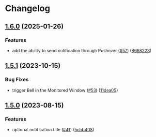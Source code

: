 # Changelog

## [1.6.0](https://github.com/rickstaa/tmux-notify/compare/v1.5.1...v1.6.0) (2025-01-26)


### Features

* add the ability to send notification through Pushover ([#57](https://github.com/rickstaa/tmux-notify/issues/57)) ([8698223](https://github.com/rickstaa/tmux-notify/commit/86982232675550416e3986516014b3f150abfc1d))

## [1.5.1](https://github.com/rickstaa/tmux-notify/compare/v1.5.0...v1.5.1) (2023-10-15)


### Bug Fixes

* trigger Bell in the Monitored Window ([#53](https://github.com/rickstaa/tmux-notify/issues/53)) ([11dea05](https://github.com/rickstaa/tmux-notify/commit/11dea05288c517f5d9982e3880c7db9cda8c2b45))

## [1.5.0](https://github.com/rickstaa/tmux-notify/compare/v1.4.2...v1.5.0) (2023-08-15)


### Features

* optional notification title ([#41](https://github.com/rickstaa/tmux-notify/issues/41)) ([5cbb408](https://github.com/rickstaa/tmux-notify/commit/5cbb4081ed4d4230af3111c0d9d4fb9e66bd803d))
